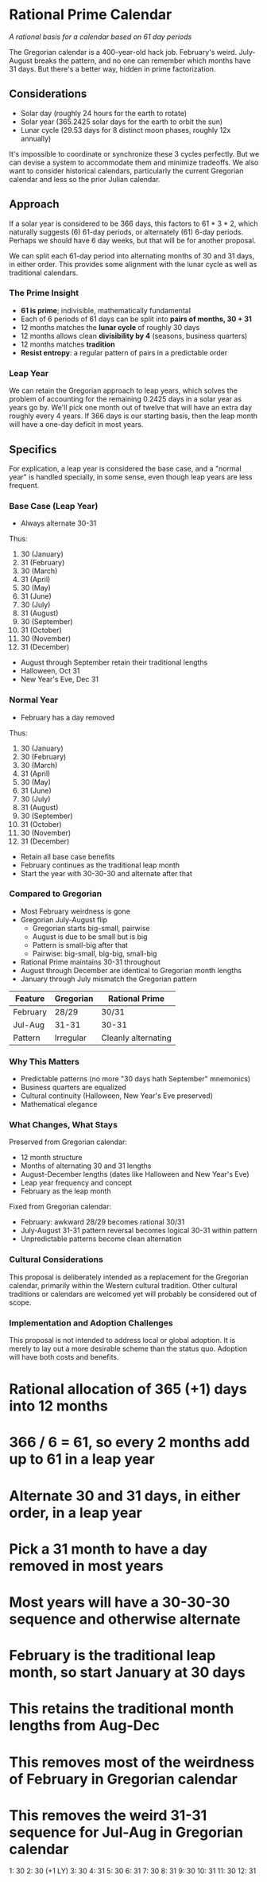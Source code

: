 # Rational Prime Calendar

*A rational basis for a calendar based on 61 day periods*

The Gregorian calendar is a 400-year-old hack job.
February's weird.
July-August breaks the pattern,
and no one can remember which months have 31 days.
But there's a better way, hidden in prime factorization.

## Considerations

* Solar day (roughly 24 hours for the earth to rotate)
* Solar year (365.2425 solar days for the earth to orbit the sun)
* Lunar cycle (29.53 days for 8 distinct moon phases, roughly 12x annually)

It's impossible to coordinate or synchronize these 3 cycles perfectly.
But we can devise a system to accommodate them and minimize tradeoffs.
We also want to consider historical calendars, particularly the current
Gregorian calendar and less so the prior Julian calendar.

## Approach

If a solar year is considered to be 366 days, this factors to 61 * 3 * 2,
which naturally suggests (6) 61-day periods, or alternately (61) 6-day periods.
Perhaps we should have 6 day weeks, but that will be for another proposal.

We can split each 61-day period into alternating months of 30 and 31 days,
in either order.  This provides some alignment with the lunar cycle as well
as traditional calendars.

### The Prime Insight

* **61 is prime**; indivisible, mathematically fundamental
* Each of 6 periods of 61 days can be split into **pairs of months, 30 + 31**
* 12 months matches the **lunar cycle** of roughly 30 days
* 12 months allows clean **divisibility by 4** (seasons, business quarters)
* 12 months matches **tradition**
* **Resist entropy**: a regular pattern of pairs in a predictable order

### Leap Year

We can retain the Gregorian approach to leap years, which solves the problem
of accounting for the remaining 0.2425 days in a solar year as years go by.
We'll pick one month out of twelve that will have an extra day roughly every
4 years.  If 366 days is our starting basis, then the leap month will have
a one-day deficit in most years.

## Specifics

For explication, a leap year is considered the base case, and a "normal year"
is handled specially, in some sense, even though leap years are less frequent.

### Base Case (Leap Year)

* Always alternate 30-31

Thus:

1.  30 (January)
2.  31 (February)
3.  30 (March)
4.  31 (April)
5.  30 (May)
6.  31 (June)
7.  30 (July)
8.  31 (August)
9.  30 (September)
10. 31 (October)
11. 30 (November)
12. 31 (December)

* August through September retain their traditional lengths
* Halloween, Oct 31
* New Year's Eve, Dec 31

### Normal Year

* February has a day removed

Thus:

1.  30 (January)
2.  30 (February)
3.  30 (March)
4.  31 (April)
5.  30 (May)
6.  31 (June)
7.  30 (July)
8.  31 (August)
9.  30 (September)
10. 31 (October)
11. 30 (November)
12. 31 (December)

* Retain all base case benefits
* February continues as the traditional leap month
* Start the year with 30-30-30 and alternate after that

### Compared to Gregorian

* Most February weirdness is gone
* Gregorian July-August flip
  - Gregorian starts big-small, pairwise
  - August is due to be small but is big
  - Pattern is small-big after that
  - Pairwise: big-small, big-big, small-big
* Rational Prime maintains 30-31 throughout
* August through December are identical to Gregorian month lengths
* January through July mismatch the Gregorian pattern

| Feature  | Gregorian | Rational Prime
| -------- | --------- | --------------
| February | 28/29     | 30/31
| Jul-Aug  | 31-31     | 30-31
| Pattern  | Irregular | Cleanly alternating

### Why This Matters

* Predictable patterns (no more "30 days hath September" mnemonics)
* Business quarters are equalized
* Cultural continuity (Halloween, New Year's Eve preserved)
* Mathematical elegance

### What Changes, What Stays

Preserved from Gregorian calendar:

* 12 month structure
* Months of alternating 30 and 31 lengths
* August-December lengths (dates like Halloween and New Year's Eve)
* Leap year frequency and concept
* February as the leap month

Fixed from Gregorian calendar:

* February: awkward 28/29 becomes rational 30/31
* July-August 31-31 pattern reversal becomes logical 30-31 within pattern
* Unpredictable patterns become clean alternation

### Cultural Considerations

This proposal is deliberately intended as a replacement for the Gregorian
calendar, primarily within the Western cultural tradition.
Other cultural traditions or calendars are welcomed yet will probably be
considered out of scope.

### Implementation and Adoption Challenges

This proposal is not intended to address local or global adoption.
It is merely to lay out a more desirable scheme than the status quo.
Adoption will have both costs and benefits.























# Rational allocation of 365 (+1) days into 12 months
# 366 / 6 =  61, so every 2 months add up to 61 in a leap year
# Alternate 30 and 31 days, in either order, in a leap year
# Pick a 31 month to have a day removed in most years
# Most years will have a 30-30-30 sequence and otherwise alternate
# February is the traditional leap month, so start January at 30 days
# This retains the traditional month lengths from Aug-Dec
# This removes most of the weirdness of February in Gregorian calendar
# This removes the weird 31-31 sequence for Jul-Aug in Gregorian calendar

1: 30
2: 30 (+1 LY)
3: 30
4: 31
5: 30
6: 31
7: 30
8: 31
9: 30
10: 31
11: 30
12: 31
